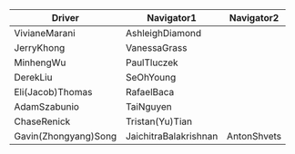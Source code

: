 | Driver | Navigator1 | Navigator2|
|--------|-----------|------------|
|VivianeMarani|AshleighDiamond| |
|JerryKhong|VanessaGrass| |
|MinhengWu|PaulTluczek| |
|DerekLiu|SeOhYoung| |
|Eli(Jacob)Thomas|RafaelBaca| |
|AdamSzabunio|TaiNguyen| |
|ChaseRenick|Tristan(Yu)Tian| |
|Gavin(Zhongyang)Song|JaichitraBalakrishnan|AntonShvets|
